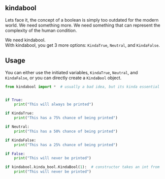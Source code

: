 ## kindabool

Lets face it, the concept of a boolean is simply too outdated for the modern world. We need something more. We need something that can represent the complexity of the human condition.

We need kindabool. <br/>
With kindabool, you get 3 more options: `KindaTrue`, `Neutral`, and `KindaFalse`.

## Usage
You can either use the initiated variables, `KindaTrue`, `Neutral`, and `KindaFalse`, or you can directly create a `KindaBool` object.

```python
from kindabool import *  # usually a bad idea, but its kinda essential to the library


if True:
    print("This will always be printed")

if KindaTrue:
    print("This has a 75% chance of being printed")

if Neutral:
    print("This has a 50% chance of being printed")

if KindaFalse:
    print("This has a 25% chance of being printed")

if False:
    print("This will never be printed")

if kindabool.kinda_bool.KindaBool(1):  # constructor takes an int from 1-5
    print("This will never be printed")
```
